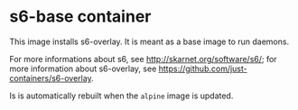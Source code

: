 # s6-base container

This image installs s6-overlay. It is meant as a base image to run daemons.

For more informations about s6, see http://skarnet.org/software/s6/; for more information about s6-overlay, see https://github.com/just-containers/s6-overlay.

Is is automatically rebuilt when the `alpine` image is updated.
